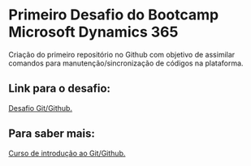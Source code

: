 # Primeiro Desafio do Bootcamp Microsoft Dynamics 365

Criação do primeiro repositório no Github com objetivo de assimilar comandos para manutenção/sincronização de códigos na plataforma.

## Link para o desafio:
[Desafio Git/Github.](https://web.dio.me/lab/criando-seu-primeiro-repositorio-no-github-para-compartilhar-seu-progresso/learning/e714fb1c-4990-4c47-99a5-d97703e40b4d)

## Para saber mais:
[Curso de introdução ao Git/Github.](https://web.dio.me/course/introducao-ao-git-e-ao-github/learning/12607816-1128-4906-9645-cbe0f7fcc72b)
